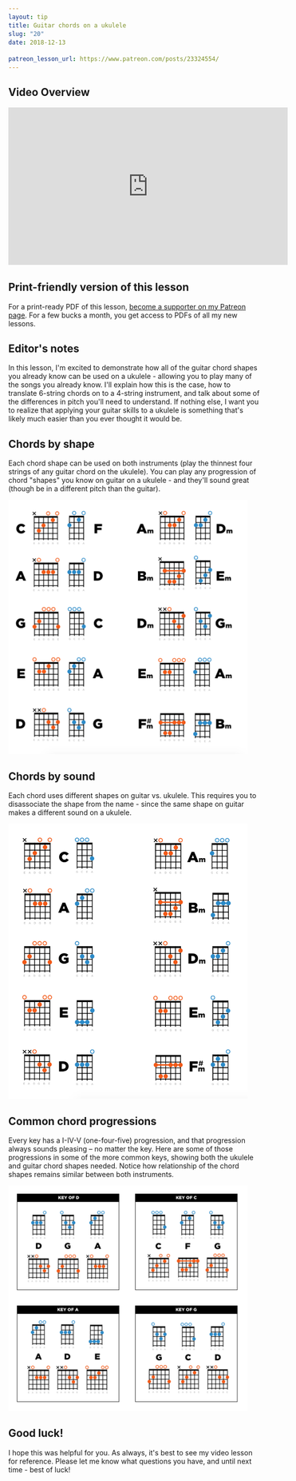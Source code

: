 ```yaml
---
layout: tip
title: Guitar chords on a ukulele
slug: "20"
date: 2018-12-13

patreon_lesson_url: https://www.patreon.com/posts/23324554/
---
```


## Video Overview

<iframe width="560" height="315" src="https://www.youtube.com/embed/DaQriT9sWqE?showinfo=0" frameborder="0" allowfullscreen></iframe>

<!-- Coming soon! -->

## Print-friendly version of this lesson

For a print-ready PDF of this lesson, [become a supporter on my Patreon page](https://www.patreon.com/posts/23324554). For a few bucks a month, you get access to PDFs of all my new lessons.

## Editor's notes

In this lesson, I'm excited to demonstrate how all of the guitar chord shapes you already know can be used on a ukulele - allowing you to play many of the songs you already know. I'll explain how this is the case, how to translate 6-string chords on to a 4-string instrument, and talk about some of the differences in pitch you'll need to understand. If nothing else, I want you to realize that applying your guitar skills to a ukulele is something that's likely much easier than you ever thought it would be.

## Chords by shape

Each chord shape can be used on both instruments (play the thinnest four strings of any guitar chord on the ukulele). You can play any progression of chord "shapes" you know on guitar on a ukulele - and they'll sound great (though be in a different pitch than the guitar).

<img style="max-width:480px" src="/images/posts/tip-20-chords-shape.png" />

## Chords by sound

Each chord uses different shapes on guitar vs. ukulele. This requires you to disassociate the shape from the name - since the same shape on guitar makes a different sound on a ukulele.

<img style="max-width:480px" src="/images/posts/tip-20-chords-name.png" />

## Common chord progressions

Every key has a I-IV-V (one-four-five) progression, and that progression always sounds pleasing – no matter the key. Here are some of those progressions in some of the more common keys, showing both the ukulele and guitar chord shapes needed. Notice how relationship of the chord shapes remains similar between both instruments.

<img style="max-width:480px" src="/images/posts/tip-20-progressions.png" />

## Good luck!

I hope this was helpful for you. As always, it's best to see my video lesson for reference. Please let me know what questions you have, and until next time - best of luck!
